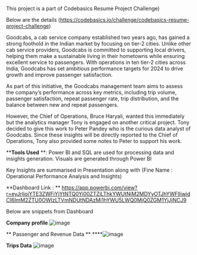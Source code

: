 This project is a part of Codebasics Resume Project Challenge)

Below are the details (https://codebasics.io/challenge/codebasics-resume-project-challenge)

Goodcabs, a cab service company established two years ago, has gained a strong foothold in the Indian market by focusing on tier-2 cities. Unlike other cab service providers, Goodcabs is committed to supporting local drivers, helping them make a sustainable living in their hometowns while ensuring excellent service to passengers. With operations in ten tier-2 cities across India, Goodcabs has set ambitious performance targets for 2024 to drive growth and improve passenger satisfaction. 

As part of this initiative, the Goodcabs management team aims to assess the company’s performance across key metrics, including trip volume, passenger satisfaction, repeat passenger rate, trip distribution, and the balance between new and repeat passengers. 

However, the Chief of Operations, Bruce Haryali, wanted this immediately but the analytics manager Tony is engaged on another critical project. Tony decided to give this work to Peter Pandey who is the curious data analyst of Goodcabs. Since these insights will be directly reported to the Chief of Operations, Tony also provided some notes to Peter to support his work. 

****Tools Used** **: Power BI and SQL are used for processing data and insights generation. Visuals are generated through Power BI

Key Insights are summarised in Presentation along with  (Fine Name : Operational Performance Analysis and Insights)

**Dashboard Link : **
https://app.powerbi.com/view?r=eyJrIjoiYTE3ZWFiYjYtNTQ0Yi00ZTZiLThkYWUtNjM2MDYyOTJhYWFlIiwidCI6ImM2ZTU0OWIzLTVmNDUtNDAzMi1hYWU5LWQ0MjQ0ZGM1YjJjNCJ9



Below are snippets from Dashboard


**Company profile**
![image](https://github.com/user-attachments/assets/c39cdb14-3915-4a03-bc0e-b9e2dae5306b)


**
Passenger and Revenue Data **
****![image](https://github.com/user-attachments/assets/593fd431-c776-4029-aba7-797eda0b8837)



**Trips Data**
![image](https://github.com/user-attachments/assets/60bf6099-0b44-45d3-8db8-d21251f5704d)

